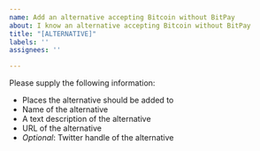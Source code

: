 ```yaml
---
name: Add an alternative accepting Bitcoin without BitPay
about: I know an alternative accepting Bitcoin without BitPay
title: "[ALTERNATIVE]"
labels: ''
assignees: ''

---
```


Please supply the following information:

* Places the alternative should be added to
* Name of the alternative
* A text description of the alternative
* URL of the alternative
* _Optional_: Twitter handle of the alternative
